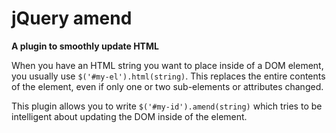 # jQuery amend

**A plugin to smoothly update HTML**

When you have an HTML string you want to place inside of a DOM element, you usually use ```$('#my-el').html(string)```. This replaces the entire contents of the element, even if only one or two sub-elements or attributes changed.

This plugin allows you to write ```$('#my-id').amend(string)``` which tries to be intelligent about updating the DOM inside of the element.


